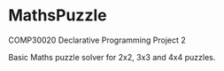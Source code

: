# MathsPuzzle

COMP30020 Declarative Programming Project 2

Basic Maths puzzle solver for 2x2, 3x3 and 4x4 puzzles.
